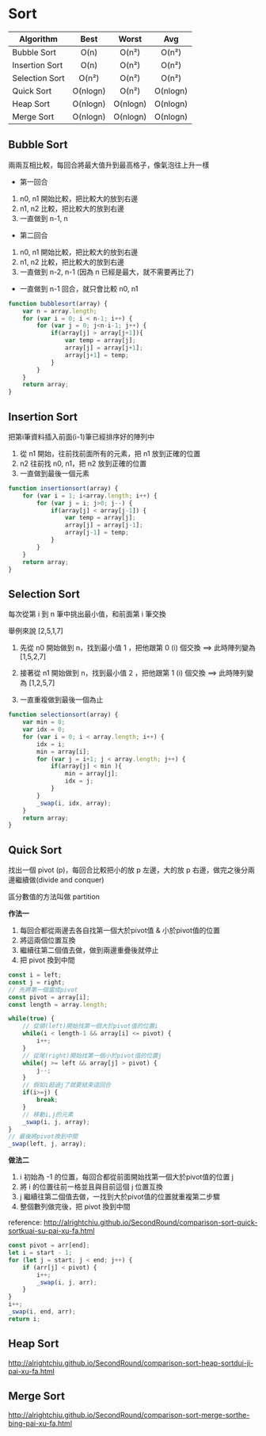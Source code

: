 # Sort

| Algorithm      |  Best    | Worst    | Avg      |
|----------------|:--------:|:--------:|:--------:|
| Bubble Sort    | O(n)     | O(n²)    | O(n²)    |
| Insertion Sort | O(n)     | O(n²)    | O(n²)    |
| Selection Sort | O(n²)    | O(n²)    | O(n²)    |
| Quick Sort     | O(nlogn) | O(n²)    | O(nlogn) |
| Heap Sort      | O(nlogn) | O(nlogn) | O(nlogn) |
| Merge Sort     | O(nlogn) | O(nlogn) | O(nlogn) |

## Bubble Sort

兩兩互相比較，每回合將最大值升到最高格子，像氣泡往上升一樣

* 第一回合

1. n0, n1 開始比較，把比較大的放到右邊
2. n1, n2 比較，把比較大的放到右邊
3. 一直做到 n-1, n

* 第二回合

1. n0, n1 開始比較，把比較大的放到右邊
2. n1, n2 比較，把比較大的放到右邊
3. 一直做到 n-2, n-1 (因為 n 已經是最大，就不需要再比了)

* 一直做到 n-1 回合，就只會比較 n0, n1

```js
function bubblesort(array) {
    var n = array.length;
    for (var i = 0; i < n-1; i++) {
        for (var j = 0; j<n-i-1; j++) {
            if(array[j] > array[j+1]){
                var temp = array[j];
                array[j] = array[j+1];
                array[j+1] = temp;
            }
        }
    }
    return array;
}
```

## Insertion Sort

把第i筆資料插入前面(i-1)筆已經排序好的陣列中

1. 從 n1 開始，往前找前面所有的元素，把 n1 放到正確的位置
2. n2 往前找 n0, n1，把 n2 放到正確的位置
3. 一直做到最後一個元素

```js
function insertionsort(array) {
    for (var i = 1; i<array.length; i++) {
        for (var j = i; j>0; j--) {
            if(array[j] < array[j-1]) {
                var temp = array[j];
                array[j] = array[j-1];
                array[j-1] = temp;
            }
        }
    }
    return array;
} 
```


## Selection Sort

每次從第 i 到 n 筆中挑出最小值，和前面第 i 筆交換

舉例來說 [2,5,1,7]

1. 先從 n0 開始做到 n，找到最小值 1 ，把他跟第 0 (i) 個交換
==> 此時陣列變為 [1,5,2,7]

2. 接著從 n1 開始做到 n，找到最小值 2 ，把他跟第 1 (i) 個交換
==> 此時陣列變為 [1,2,5,7]

3. 一直重複做到最後一個為止


```js
function selectionsort(array) {
    var min = 0;
    var idx = 0;
    for (var i = 0; i < array.length; i++) {
        idx = i;
        min = array[i];
        for (var j = i+1; j < array.length; j++) {
            if(array[j] < min ){
                min = array[j];
                idx = j;
            }
        }
        _swap(i, idx, array);
    }
    return array;
}
```

## Quick Sort

找出一個 pivot (p)，每回合比較把小的放 p 左邊，大的放 p 右邊，做完之後分兩邊繼續做(divide and conquer)

區分數值的方法叫做 partition

<strong>作法一</strong>

1. 每回合都從兩邊去各自找第一個大於pivot值 & 小於pivot值的位置
2. 將這兩個位置互換
3. 繼續往第二個值去做，做到兩邊重疊後就停止
4. 把 pivot 換到中間

```js
const i = left;
const j = right;
// 先將第一個當成pivot
const pivot = array[i];
const length = array.length;

while(true) {
    // 從頭(left)開始找第一個大於pivot值的位置i
    while(i < length-1 && array[i] <= pivot) {
        i++;
    }
    // 從尾(right)開始找第一個小於pivot值的位置j
    while(j >= left && array[j] > pivot) {
        j--;
    }
    // 假如i超過j了就要結束這回合
    if(i>=j) {
        break;
    }
    // 移動i,j的元素
    _swap(i, j, array);
}
// 最後將pivot換到中間
_swap(left, j, array);
```

<strong>做法二</strong>

1. i 初始為 -1 的位置，每回合都從前面開始找第一個大於pivot值的位置 j
2. 將 i 的位置往前一格並且與目前這個 j 位置互換
3. j 繼續往第二個值去做，一找到大於pivot值的位置就重複第二步驟
4. 整個數列做完後，把 pivot 換到中間

reference: http://alrightchiu.github.io/SecondRound/comparison-sort-quick-sortkuai-su-pai-xu-fa.html

```js
const pivot = arr[end];
let i = start - 1;
for (let j = start; j < end; j++) {
    if (arr[j] < pivot) {
        i++;
        _swap(i, j, arr);
    }
}
i++;
_swap(i, end, arr);
return i;
```


## Heap Sort
http://alrightchiu.github.io/SecondRound/comparison-sort-heap-sortdui-ji-pai-xu-fa.html

## Merge Sort
http://alrightchiu.github.io/SecondRound/comparison-sort-merge-sorthe-bing-pai-xu-fa.html
